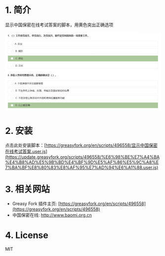 # 1. 简介

显示中国保密在线考试答案的脚本，用黄色突出正确选项

![cover.png](res/cover-a.png)

# 2. 安装

点击此处安装脚本：[https://greasyfork.org/en/scripts/496558/显示中国保密在线考试答案.user.js](https://update.greasyfork.org/scripts/496558/%E6%98%BE%E7%A4%BA%E4%B8%AD%E5%9B%BD%E4%BF%9D%E5%AF%86%E5%9C%A8%E7%BA%BF%E8%80%83%E8%AF%95%E7%AD%94%E6%A1%88.user.js)

# 3. 相关网站

- Greasy Fork 插件主页: [https://greasyfork.org/en/scripts/496558](https://greasyfork.org/en/scripts/496558)
- 中国保密在线: http://www.baomi.org.cn

# 4. License

MIT
